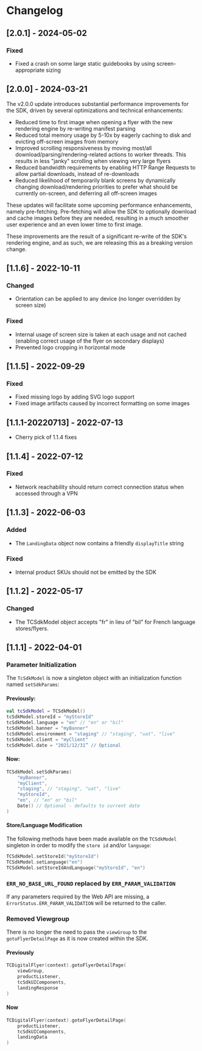 # Changelog

## [2.0.1] - 2024-05-02

### Fixed

- Fixed a crash on some large static guidebooks by using screen-appropriate sizing

## [2.0.0] - 2024-03-21

The v2.0.0 update introduces substantial performance improvements for the SDK, driven by several optimizations and technical enhancements:

- Reduced time to first image when opening a flyer with the new rendering engine by re-writing manifest parsing
- Reduced total memory usage by 5-10x by eagerly caching to disk and evicting off-screen images from memory
- Improved scrolling responsiveness by moving most/all download/parsing/rendering-related actions to worker threads. This results in less "janky" scrolling when viewing very large flyers
- Reduced bandwidth requirements by enabling HTTP Range Requests to allow partial downloads, instead of re-downloads
- Reduced likelihood of temporarily blank screens by dynamically changing download/rendering priorities to prefer what should be currently on-screen, and deferring all off-screen images

These updates will facilitate some upcoming performance enhancements, namely pre-fetching. Pre-fetching will allow the SDK to optionally download and cache images before they are needed, resulting in a much smoother user experience and an even lower time to first image.

These improvements are the result of a significant re-write of the SDK's rendering engine, and as such, we are releasing this as a breaking version change.

## [1.1.6] - 2022-10-11

### Changed

- Orientation can be applied to any device (no longer overridden by screen size)

### Fixed

- Internal usage of screen size is taken at each usage and not cached (enabling correct usage of the flyer on secondary displays)
- Prevented logo cropping in horizontal mode

## [1.1.5] - 2022-09-29

### Fixed

- Fixed missing logo by adding SVG logo support
- Fixed image artifacts caused by incorrect formatting on some images

## [1.1.1-20220713] - 2022-07-13

- Cherry pick of 1.1.4 fixes

## [1.1.4] - 2022-07-12

### Fixed

- Network reachability should return correct connection status when accessed through a VPN

## [1.1.3] - 2022-06-03

### Added

- The `LandingData` object now contains a friendly `displayTitle` string

### Fixed

- Internal product SKUs should not be emitted by the SDK

## [1.1.2] - 2022-05-17

### Changed

- The TCSdkModel object accepts "fr" in lieu of "bil" for French language stores/flyers.

## [1.1.1] - 2022-04-01

### Parameter Initialization

The `TcSdkModel` is now a singleton object with an initialization function named `setSdkParams`:

#### Previously:

```kotlin
val tcSdkModel = TCSdkModel()
tcSdkModel.storeId = "myStoreId"
tcSdkModel.language = "en" // "en" or "bil"
tcSdkModel.banner = "myBanner"
tcSdkModel.environment = "staging" // "staging", "uat", "live"
tcSdkModel.client = "myClient"
tcSdkModel.date = "2021/12/31” // Optional
```

#### Now:

```kotlin
TCSdkModel.setSdkParams(
    "myBanner",
    "myClient",
    "staging", // "staging", "uat", "live"
    "myStoreId",
    "en", // "en" or "bil"
    Date() // Optional - defaults to current date
)
```

#### Store/Language Modification

The following methods have been made available on the `TCSdkModel` singleton in order to modify the `store id` and/or `language`:

```kotlin
TCSdkModel.setStoreId("myStoreId")
TCSdkModel.setLanguage("en")
TCSdkModel.setStoreIdAndLanguage("myStoreId", "en")
```

### `ERR_NO_BASE_URL_FOUND` replaced by `ERR_PARAM_VALIDATION`

If any parameters required by the Web API are missing, a `ErrorStatus.ERR_PARAM_VALIDATION` will be returned to the caller.

### Removed Viewgroup

There is no longer the need to pass the `viewGroup` to the `gotoFlyerDetailPage` as it is now created within the SDK.

#### Previously

```kotlin
TCDigitalFlyer(context).gotoFlyerDetailPage(
    viewGroup,
    productListener,
    tcSdkUIComponents,
    landingResponse
)
```

#### Now

```kotlin
TCDigitalFlyer(context).gotoFlyerDetailPage(
    productListener,
    tcSdkUIComponents,
    landingData
)
```